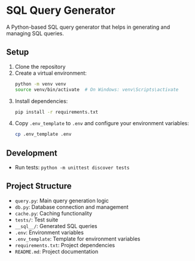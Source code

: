 # SQL Query Generator

A Python-based SQL query generator that helps in generating and managing SQL queries.

## Setup

1. Clone the repository
2. Create a virtual environment:
   ```bash
   python -m venv venv
   source venv/bin/activate  # On Windows: venv\Scripts\activate
   ```
3. Install dependencies:
   ```bash
   pip install -r requirements.txt
   ```
4. Copy `.env_template` to `.env` and configure your environment variables:
   ```bash
   cp .env_template .env
   ```

## Development

- Run tests: `python -m unittest discover tests`

## Project Structure

- `query.py`: Main query generation logic
- `db.py`: Database connection and management
- `cache.py`: Caching functionality
- `tests/`: Test suite
- `__sql__/`: Generated SQL queries
- `.env`: Environment variables
- `.env_template`: Template for environment variables
- `requirements.txt`: Project dependencies
- `README.md`: Project documentation
